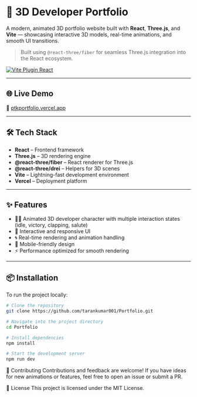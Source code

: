 # 🚀 3D Developer Portfolio

A modern, animated 3D portfolio website built with **React**, **Three.js**, and **Vite** — showcasing interactive 3D models, real-time animations, and smooth UI transitions.

> Built using `@react-three/fiber` for seamless Three.js integration into the React ecosystem.

[![Vite Plugin React](https://img.shields.io/npm/v/@vitejs/plugin-react.svg)](https://www.npmjs.com/package/@vitejs/plugin-react)

---

## 🌐 Live Demo

🔗 [ptkportfolio.vercel.app](https://ptkportfolio.vercel.app)

---

## 🛠️ Tech Stack

- **React** – Frontend framework
- **Three.js** – 3D rendering engine
- **@react-three/fiber** – React renderer for Three.js
- **@react-three/drei** – Helpers for 3D scenes
- **Vite** – Lightning-fast development environment
- **Vercel** – Deployment platform

---

## ✨ Features

- 🧍‍♂️ Animated 3D developer character with multiple interaction states (idle, victory, clapping, salute)
- 🎯 Interactive and responsive UI
- 🌀 Real-time rendering and animation handling
- 📱 Mobile-friendly design
- ⚡ Performance optimized for smooth rendering

---

## 📦 Installation

To run the project locally:

```bash
# Clone the repository
git clone https://github.com/tarankumar001/Portfolio.git

# Navigate into the project directory
cd Portfolio

# Install dependencies
npm install

# Start the development server
npm run dev
```
🙌 Contributing
Contributions and feedback are welcome!
If you have ideas for new animations or features, feel free to open an issue or submit a PR.

📜 License
This project is licensed under the MIT License.
